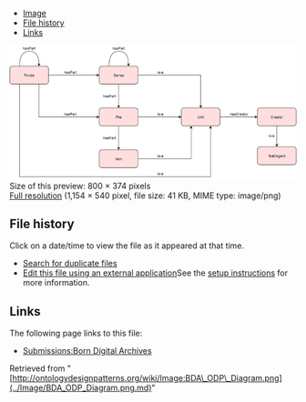 * [Image](../Image/BDA_ODP_Diagram.png.md#file)
* [File history](../Image/BDA_ODP_Diagram.png.md#filehistory)
* [Links](../Image/BDA_ODP_Diagram.png.md#filelinks)

[![Image:BDA ODP Diagram.png](../images/thumb/b/bf/BDA_ODP_Diagram.png/800px-BDA_ODP_Diagram.png)](../../images/b/bf/BDA_ODP_Diagram.png)  
Size of this preview: 800 × 374 pixels  
[Full resolution](../../images/b/bf/BDA_ODP_Diagram.png)‎ (1,154 × 540 pixel, file size: 41 KB, MIME type: image/png)

## File history

Click on a date/time to view the file as it appeared at that time.



  
* [Search for duplicate files](http://ontologydesignpatterns.org/wiki/Special:FileDuplicateSearch/BDA_ODP_Diagram.png "Special:FileDuplicateSearch/BDA ODP Diagram.png")
* [Edit this file using an external application](http://ontologydesignpatterns.org/wiki/index.php?title=Image:BDA_ODP_Diagram.png&action=edit&externaledit=true&mode=file "Image:BDA ODP Diagram.png")See the [setup instructions](http://www.mediawiki.org/wiki/Manual:External_editors "http://www.mediawiki.org/wiki/Manual:External_editors") for more information.

## Links



The following page links to this file:


* [Submissions:Born Digital Archives](../Submissions/Born_Digital_Archives.md "Submissions:Born Digital Archives")


Retrieved from "[http://ontologydesignpatterns.org/wiki/Image:BDA\_ODP\_Diagram.png](../Image/BDA_ODP_Diagram.png.md)"